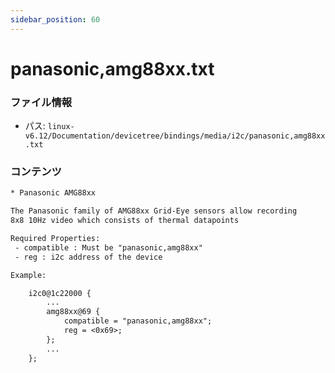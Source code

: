 ```yaml
---
sidebar_position: 60
---
```

# panasonic,amg88xx.txt

### ファイル情報

- パス: `linux-v6.12/Documentation/devicetree/bindings/media/i2c/panasonic,amg88xx.txt`

### コンテンツ

```txt
* Panasonic AMG88xx

The Panasonic family of AMG88xx Grid-Eye sensors allow recording
8x8 10Hz video which consists of thermal datapoints

Required Properties:
 - compatible : Must be "panasonic,amg88xx"
 - reg : i2c address of the device

Example:

	i2c0@1c22000 {
		...
		amg88xx@69 {
			compatible = "panasonic,amg88xx";
			reg = <0x69>;
		};
		...
	};

```
